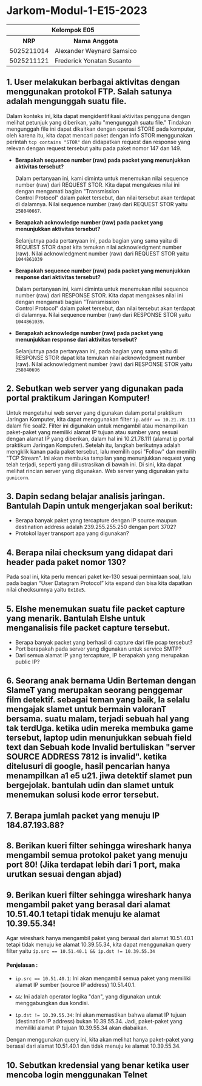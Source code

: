 # Jarkom-Modul-1-E15-2023

<table>
    <tr>
        <th colspan=2> Kelompok E05 </th>
    </tr>
    <tr>
        <th>NRP</th>
        <th>Nama Anggota</th>
    </tr>
    <tr>
        <td>5025211014</td>
        <td>Alexander Weynard Samsico</td>
    </tr>
  <tr>
        <td>5025211121</td>
        <td>Frederick Yonatan Susanto</td>
    </tr>
</table>

## 1. User melakukan berbagai aktivitas dengan menggunakan protokol FTP. Salah satunya adalah mengunggah suatu file.
Dalam konteks ini, kita dapat mengidentifikasi aktivitas pengguna dengan melihat petunjuk yang diberikan, yaitu "mengunggah suatu file." Tindakan mengunggah file ini dapat dikaitkan dengan operasi         STORE pada komputer, oleh karena itu, kita dapat mencari paket dengan info STOR menggunakan perintah ```tcp contains "STOR"``` dan didapatkan request dan response yang relevan dengan request tersebut yaitu pada paket nomor 147 dan 149.
  
- **Berapakah sequence number (raw) pada packet yang menunjukkan aktivitas tersebut?**
  
  Dalam pertanyaan ini, kami diminta untuk menemukan nilai sequence number (raw) dari REQUEST STOR. Kita dapat mengakses nilai ini dengan mengamati bagian "Transmission       
  Control Protocol" dalam paket tersebut, dan nilai tersebut akan terdapat di dalamnya. Nilai sequence number (raw) dari REQUEST STOR yaitu ```258040667```.
 
- **Berapakah acknowledge number (raw) pada packet yang menunjukkan aktivitas tersebut?**
  
  Selanjutnya pada pertanyaan ini, pada bagian yang sama yaitu di REQUEST STOR dapat kita temukan nilai acknowledgment number (raw). Nilai acknowledgment number (raw) dari REQUEST STOR yaitu ```1044861039```
  
- **Berapakah sequence number (raw) pada packet yang menunjukkan response dari aktivitas tersebut?**

  Dalam pertanyaan ini, kami diminta untuk menemukan nilai sequence number (raw) dari RESPONSE STOR. Kita dapat mengakses nilai ini dengan mengamati bagian "Transmission       
  Control Protocol" dalam paket tersebut, dan nilai tersebut akan terdapat di dalamnya. Nilai sequence number (raw) dari RESPONSE STOR yaitu ```1044861039```.
  
- **Berapakah acknowledge number (raw) pada packet yang menunjukkan response dari aktivitas tersebut?**

  Selanjutnya pada pertanyaan ini, pada bagian yang sama yaitu di RESPONSE STOR dapat kita temukan nilai acknowledgment number (raw). Nilai acknowledgment number (raw) dari RESPONSE STOR yaitu 
  ```258040696```
 
## 2. Sebutkan web server yang digunakan pada portal praktikum Jaringan Komputer!
Untuk mengetahui web server yang digunakan dalam portal praktikum Jaringan Komputer, kita dapat menggunakan filter ```ip.addr == 10.21.78.111``` dalam file soal2. Filter ini digunakan untuk mengambil atau menampilkan paket-paket yang memiliki alamat IP tujuan atau sumber yang sesuai dengan alamat IP yang diberikan, dalam hal ini 10.21.78.111 (alamat ip portal praktikum Jaringan Komputer). Setelah itu, langkah berikutnya adalah mengklik kanan pada paket tersebut, lalu memilih opsi "Follow" dan memilih "TCP Stream". Ini akan membuka tampilan yang menunjukkan request yang telah terjadi, seperti yang diilustrasikan di bawah ini. Di sini, kita dapat melihat rincian server yang digunakan. Web server yang digunakan yaitu ```gunicorn```.

## 3. Dapin sedang belajar analisis jaringan. Bantulah Dapin untuk mengerjakan soal berikut:
- Berapa banyak paket yang tercapture dengan IP source maupun destination address adalah 239.255.255.250 dengan port 3702?
- Protokol layer transport apa yang digunakan?

## 4. Berapa nilai checksum yang didapat dari header pada paket nomor 130?
Pada soal ini, kita perlu mencari paket ke-130 sesuai permintaan soal, lalu pada bagian “User Datagram Protocol” kita expand dan bisa kita dapatkan nilai checksumnya yaitu ```0x18e5```.

## 5. Elshe menemukan suatu file packet capture yang menarik. Bantulah Elshe untuk menganalisis file packet capture tersebut.
- Berapa banyak packet yang berhasil di capture dari file pcap tersebut?
- Port berapakah pada server yang digunakan untuk service SMTP?
- Dari semua alamat IP yang tercapture, IP berapakah yang merupakan public IP?

## 6. Seorang anak bernama Udin Berteman dengan SlameT yang merupakan seorang penggemar film detektif. sebagai teman yang baik, Ia selalu mengajak slamet untuk bermain valoranT bersama. suatu malam, terjadi sebuah hal yang tak terdUga. ketika udin mereka membuka game tersebut, laptop udin menunjukkan sebuah field text dan Sebuah kode Invalid bertuliskan "server SOURCE ADDRESS 7812 is invalid". ketika ditelusuri di google, hasil pencarian hanya menampilkan a1 e5 u21. jiwa detektif slamet pun bergejolak. bantulah udin dan slamet untuk menemukan solusi kode error tersebut.

## 7. Berapa jumlah packet yang menuju IP 184.87.193.88?

## 8. Berikan kueri filter sehingga wireshark hanya mengambil semua protokol paket yang menuju port 80! (Jika terdapat lebih dari 1 port, maka urutkan sesuai dengan abjad)

## 9. Berikan kueri filter sehingga wireshark hanya mengambil paket yang berasal dari alamat 10.51.40.1 tetapi tidak menuju ke alamat 10.39.55.34!
Agar wireshark hanya mengambil paket yang berasal dari alamat 10.51.40.1 tetapi tidak menuju ke alamat 10.39.55.34, kita dapat menggunakan query filter yaitu 
```ip.src == 10.51.40.1 && ip.dst != 10.39.55.34```

#### Penjelasan :

- ```ip.src == 10.51.40.1```: Ini akan mengambil semua paket yang memiliki alamat IP sumber (source IP address) 10.51.40.1.

- ```&&```: Ini adalah operator logika "dan", yang digunakan untuk menggabungkan dua kondisi.

- ```ip.dst != 10.39.55.34```: Ini akan memastikan bahwa alamat IP tujuan (destination IP address) bukan 10.39.55.34. Jadi, paket-paket yang memiliki alamat IP tujuan 10.39.55.34 akan diabaikan.

Dengan menggunakan query ini, kita akan melihat hanya paket-paket yang berasal dari alamat 10.51.40.1 dan tidak menuju ke alamat 10.39.55.34.

## 10. Sebutkan kredensial yang benar ketika user mencoba login menggunakan Telnet



